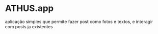 # ATHUS.app
 aplicação simples que permite fazer post como fotos e textos, e interagir com posts ja existentes
